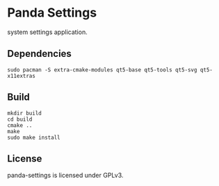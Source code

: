 # Panda Settings

 system settings application. 
 
 ## Dependencies
 
 `sudo pacman -S extra-cmake-modules qt5-base qt5-tools qt5-svg qt5-x11extras`
 
 ## Build

 ```
mkdir build
cd build
cmake ..
make
sudo make install
```

## License

panda-settings is licensed under GPLv3.
